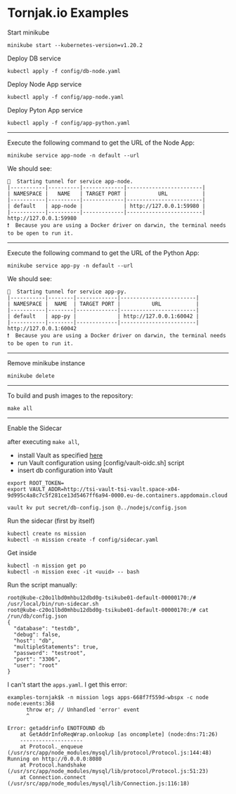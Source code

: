 # Tornjak.io Examples

Start minikube
```
minikube start --kubernetes-version=v1.20.2
```

Deploy DB service
```
kubectl apply -f config/db-node.yaml
```
Deploy Node App service
```
kubectl apply -f config/app-node.yaml
```
Deploy Pyton App service
```
kubectl apply -f config/app-python.yaml
```

---

Execute the following command to get the URL of the Node App:
```
minikube service app-node -n default --url
```
We should see:
```
🏃  Starting tunnel for service app-node.
|-----------|----------|-------------|------------------------|
| NAMESPACE |   NAME   | TARGET PORT |          URL           |
|-----------|----------|-------------|------------------------|
| default   | app-node |             | http://127.0.0.1:59980 |
|-----------|----------|-------------|------------------------|
http://127.0.0.1:59980
❗  Because you are using a Docker driver on darwin, the terminal needs to be open to run it.
```
---

Execute the following command to get the URL of the Python App:
```
minikube service app-py -n default --url
```
We should see:
```
🏃  Starting tunnel for service app-py.
|-----------|--------|-------------|------------------------|
| NAMESPACE |  NAME  | TARGET PORT |          URL           |
|-----------|--------|-------------|------------------------|
| default   | app-py |             | http://127.0.0.1:60042 |
|-----------|--------|-------------|------------------------|
http://127.0.0.1:60042
❗  Because you are using a Docker driver on darwin, the terminal needs to be open to run it.
```

---
Remove minikube instance
```
minikube delete
```

---

To build and push images to the repository:
```console
make all
```
---
Enable the Sidecar

after executing `make all`,

* install Vault as specified [here](https://github.com/IBM/trusted-service-identity/blob/main/README.md#setup-vault)
* run Vault configuration using [config/vault-oidc.sh] script
* insert db configuration into Vault

```console
export ROOT_TOKEN=
export VAULT_ADDR=http://tsi-vault-tsi-vault.space-x04-9d995c4a8c7c5f281ce13d5467ff6a94-0000.eu-de.containers.appdomain.cloud

vault kv put secret/db-config.json @../nodejs/config.json
```

Run the sidecar (first by itself)

```console
kubectl create ns mission
kubectl -n mission create -f config/sidecar.yaml
```

Get inside
```console
kubectl -n mission get po
kubectl -n mission exec -it <uuid> -- bash
```

Run the script manually:
```console
root@kube-c20o1lbd0mhbu12dbd0g-tsikube01-default-00000170:/# /usr/local/bin/run-sidecar.sh
root@kube-c20o1lbd0mhbu12dbd0g-tsikube01-default-00000170:/# cat /run/db/config.json
{
  "database": "testdb",
  "debug": false,
  "host": "db",
  "multipleStatements": true,
  "password": "testroot",
  "port": "3306",
  "user": "root"
}
```

I can't start the `apps.yaml`. I get this error:

```
examples-tornjak$k -n mission logs apps-668f7f559d-wbspx -c node
node:events:368
      throw er; // Unhandled 'error' event
      ^

Error: getaddrinfo ENOTFOUND db
    at GetAddrInfoReqWrap.onlookup [as oncomplete] (node:dns:71:26)
    --------------------
    at Protocol._enqueue (/usr/src/app/node_modules/mysql/lib/protocol/Protocol.js:144:48)
Running on http://0.0.0.0:8080
    at Protocol.handshake (/usr/src/app/node_modules/mysql/lib/protocol/Protocol.js:51:23)
    at Connection.connect (/usr/src/app/node_modules/mysql/lib/Connection.js:116:18)
```
